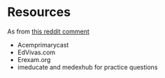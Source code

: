 # Resources 
As from [this reddit comment](https://www.reddit.com/r/ausjdocs/comments/1h4orjz/comment/m00a9az/?utm_source=share&utm_medium=web3x&utm_name=web3xcss&utm_term=1&utm_content=share_button)
- Acemprimarycast
- EdVivas.com
- Erexam.org
- imeducate and medexhub for practice questions